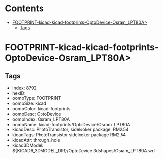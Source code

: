 



Contents
========

* [FOOTPRINT-kicad-kicad-footprints-OptoDevice-Osram_LPT80A>](#footprint-kicad-kicad-footprints-optodevice-osram_lpt80a)
	* [Tags](#tags)

# FOOTPRINT-kicad-kicad-footprints-OptoDevice-Osram_LPT80A>

## Tags

- index: 8792
- hexID: 
- oompType: FOOTPRINT
- oompSize: kicad
- oompColor: kicad-footprints
- oompDesc: OptoDevice
- oompIndex: Osram_LPT80A
- oompName: kicad-footprints/OptoDevice/Osram_LPT80A
- kicadDesc: PhotoTransistor, sidelooker package, RM2.54
- kicadTags: PhotoTransistor sidelooker package RM2.54
- kicadAttr: through_hole
- kicad3DModel: ${KICAD6_3DMODEL_DIR}/OptoDevice.3dshapes/Osram_LPT80A.wrl
